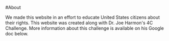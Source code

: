 #About


We made this website in an effort to educate United States citizens about their rights. This website was created along with Dr. Joe Harmon's 4C Challenge. More information about this challenge is available on his Google doc below. 
